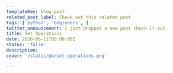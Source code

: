 ```yaml
---
templateKey: blog-post
related_post_label: Check out this related post
tags: ['python', 'beginners', ]
twitter_announcement: I just dropped a new post check it out.
title: Set Operations
date: 2020-06-11T05:00:00Z
status: 'false'
description:
cover: '/static/pb/set-operations.png'

---
```


<!--
<p style='text-align: center'>
<a href='https://waylonwalker.com/set-operations'>
  <img
    style='width:500px; max-width:80%; margin: auto;'
    src="https://images.waylonwalker.com/set-operations.png"
    alt="Read more from the Set Operations article"
  />
  </a>
</p>

-->
